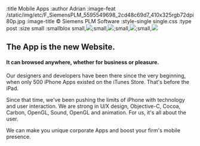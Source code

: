 :title Mobile Apps
:author Adrian
:image-feat /static/img/etc/F_SiemensPLM_5595549698_2cd48c69d7_410x325rgb72dpi80p.jpg
:image-title &#169; Siemens PLM Software
:style-single single.css
:type post
:size small
:smallblox small,<img src="/static/img/etc/mobapp_ffish_en_200x370rgb72dpi.png"/>;small,<img src="/static/img/etc/mobapp_ffish_jap_200x370rgb72dpi.png"/>;small,<img src="/static/img/etc/mobapp_ffish_itunes_410x370rgb72dpi.jpg"/>;small,<a href="http://www.148apps.com/news/filter-fish-physics-based-address-book/"><img src="/static/img/etc/mobapp_ffish_148apps_410x370rgb72dpi.jpg"/></a>

<h2>The App is the new Website.</h2>
<h4>It can browsed anywhere, whether for business or pleasure.</h4>

<p>Our designers and developers have been there since the very beginning, when only 500 iPhone Apps existed on the iTunes Store. That's before the iPad.</p>

<p>Since that time, we've been pushing the limits of iPhone with technology and user interaction. We are strong in U/X design, Objective-C, Cocoa, Carbon, OpenGL, Sound, OpenGL and animation. For us, it's all about the user.</p>

<p>We can make you unique corporate Apps and boost your firm's mobile presence.</p>



